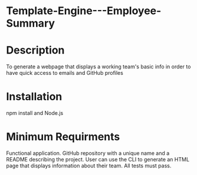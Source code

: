 # Template-Engine---Employee-Summary

# Description
To generate a webpage that displays a working team's basic info
in order to have quick access to emails and GitHub profiles

# Installation
npm install and Node.js

# Minimum Requirments 
Functional application.
GitHub repository with a unique name and a README describing the project.
User can use the CLI to generate an HTML page that displays information about their team.
All tests must pass.


